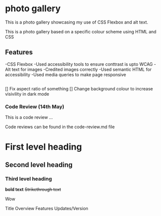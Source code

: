 # photo gallery
 This is a photo gallery showcasing my use of CSS Flexbox and alt text.

 This is a photo gallery based on a specific colour scheme using HTML and CSS

 ## Features
 -CSS Flexbox
 -Used accessibility tools to ensure conttrast is upto WCAG
 -Alt text for images
 -Credited images correctly
 -Used semantic HTML for accessibility
 -Used media queries to make page responsive

##
[] Fix aspect ratio of something
[] Change background colour to increase visivility in dark mode

### Code Review (14th May)
This is a code review ...

Code reviews can be found in the code-review.md file

 # First level heading
 ## Second level heading
 ### Third level heading
 
 **bold text**
 ~~Strikethrough text~~
 
 <p> Wow

Title
Overview
Features
Updates/Version 
